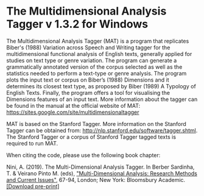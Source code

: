 # The Multidimensional Analysis Tagger v 1.3.2 for Windows

The Multidimensional Analysis Tagger (MAT) is a program that replicates Biber's (1988) Variation across Speech and Writing tagger for the multidimensional functional analysis of English texts, generally applied for studies on text type or genre variation. The program can generate a grammatically annotated version of the corpus selected as well as the statistics needed to perform a text-type or genre analysis. The program plots the input text or corpus on Biber’s (1988) Dimensions and it determines its closest text type, as proposed by Biber (1989) A Typology of English Texts. Finally, the program offers a tool for visualising the Dimensions features of an input text. More information about the tagger can be found in the manual at the official website of MAT: https://sites.google.com/site/multidimensionaltagger

MAT is based on the Stanford Tagger. More information on the Stanford Tagger can be obtained from: http://nlp.stanford.edu/software/tagger.shtml. The Stanford Tagger or a corpus of Stanford Tagger tagged texts is required to run MAT.

When citing the code, please use the following book chapter:

Nini, A. (2019). The Multi-Dimensional Analysis Tagger. In Berber Sardinha, T. & Veirano Pinto M. (eds), ["Multi-Dimensional Analysis: Research Methods and Current Issues"](https://www.bloomsbury.com/uk/multi-dimensional-analysis-9781350023840/), 67-94, London; New York: Bloomsbury Academic.
[[Download pre-print]](https://niniandrea.files.wordpress.com/2019/06/pre-print-the-multidimensional-analysis-tagger.pdf)
